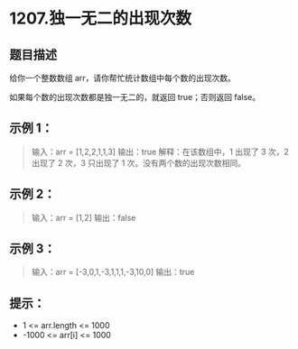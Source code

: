 # 1207.独一无二的出现次数

## 题目描述
给你一个整数数组 arr，请你帮忙统计数组中每个数的出现次数。

如果每个数的出现次数都是独一无二的，就返回 true；否则返回 false。

 

## 示例 1：

> 输入：arr = [1,2,2,1,1,3]
> 输出：true
> 解释：在该数组中，1 出现了 3 次，2 出现了 2 次，3 只出现了 1 次。没有两个数的出现次数相同。

## 示例 2：

> 输入：arr = [1,2]
> 输出：false

## 示例 3：
> 输入：arr = [-3,0,1,-3,1,1,1,-3,10,0]
> 输出：true

 

## 提示：
- 1 <= arr.length <= 1000
- -1000 <= arr[i] <= 1000

